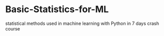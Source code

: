# Basic-Statistics-for-ML
statistical methods used in machine learning with Python in 7 days crash course
